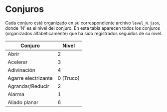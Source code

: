 # Conjuros

Cada conjuro está organizado en su correspondiente archivo `level_N.json`, donde 'N' es el nivel del conjuro.
En esta tabla aparecen todos los conjuros (organizados alfabéticamente) que ha sido registrados seguidos de su nivel.

| **Conjuro** | **Nivel** |
| --- | --- |
| Abrir | 2 |
| Acelerar | 3 |
| Adivinación | 4 |
| Agarre electrizante | 0 (Truco) |
| Agrandar/Reducir | 2 |
| Alarma | 1 |
| Aliado planar | 6 |